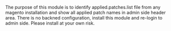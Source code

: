 The purpose of this module is to identify applied.patches.list file from any magento installation and show all applied patch names in admin side header area. 
There is no backned configuration, install this module and re-login to admin side. Please install at your own risk.
